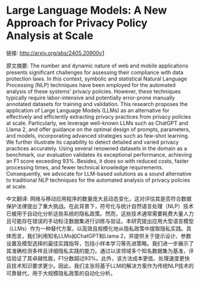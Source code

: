 # Large Language Models: A New Approach for Privacy Policy Analysis at Scale

链接: http://arxiv.org/abs/2405.20900v1

原文摘要:
The number and dynamic nature of web and mobile applications presents
significant challenges for assessing their compliance with data protection
laws. In this context, symbolic and statistical Natural Language Processing
(NLP) techniques have been employed for the automated analysis of these
systems' privacy policies. However, these techniques typically require
labor-intensive and potentially error-prone manually annotated datasets for
training and validation. This research proposes the application of Large
Language Models (LLMs) as an alternative for effectively and efficiently
extracting privacy practices from privacy policies at scale. Particularly, we
leverage well-known LLMs such as ChatGPT and Llama 2, and offer guidance on the
optimal design of prompts, parameters, and models, incorporating advanced
strategies such as few-shot learning. We further illustrate its capability to
detect detailed and varied privacy practices accurately. Using several renowned
datasets in the domain as a benchmark, our evaluation validates its exceptional
performance, achieving an F1 score exceeding 93%. Besides, it does so with
reduced costs, faster processing times, and fewer technical knowledge
requirements. Consequently, we advocate for LLM-based solutions as a sound
alternative to traditional NLP techniques for the automated analysis of privacy
policies at scale.

中文翻译:
网络与移动应用程序的数量庞大且动态变化，这对评估其是否符合数据保护法律提出了重大挑战。在此背景下，符号化与统计自然语言处理（NLP）技术已被用于自动化分析这些系统的隐私政策。然而，这些技术通常需要耗费大量人力且可能存在错误的手动标注数据集进行训练与验证。本研究提出应用大型语言模型（LLMs）作为一种替代方案，以高效且规模化地从隐私政策中提取隐私实践。具体而言，我们利用知名LLMs如ChatGPT和Llama 2，并提供关于提示设计、参数设置及模型选择的最佳实践指导，包括小样本学习等先进策略。我们进一步展示了其准确检测多样且详细隐私实践的能力。通过以该领域多个知名数据集为基准，评估验证了其卓越性能，F1分数超过93%。此外，该方法成本更低、处理速度更快且技术知识要求更少。因此，我们主张将基于LLM的解决方案作为传统NLP技术的可靠替代，用于大规模隐私政策的自动化分析。
